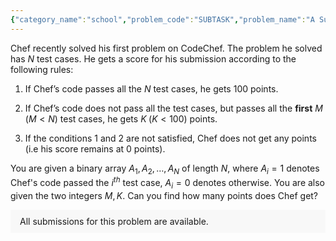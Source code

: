 ```yaml
---
{"category_name":"school","problem_code":"SUBTASK","problem_name":"A Subtask Problem","problemComponents":{"constraints":"- $1 \\leq T \\leq 100$\n- $2 \\leq N \\leq 100$\n- $1 \\leq M \\lt N$\n- $1 \\leq K \\lt 100$\n- $0 \\leq A_i \\leq 1$\n","constraintsState":true,"subtasks":"","subtasksState":false,"inputFormat":"- First line will contain $T$, number of testcases. Then the testcases follow.\n- The first line of each test case contains three space-separated integers $N, M, K$.\n- The second line contains $N$ space-separated integer $A_1, A_2,\\dots, A_N$.\n","inputFormatState":true,"outputFormat":"For each testcase, output in a single line the score of Chef.\n","outputFormatState":true,"sampleTestCases":{"0":{"id":1,"input":"4\n4 2 50\n1 0 1 1\n3 2 50\n1 1 0\n4 2 50\n1 1 1 1\n5 3 30\n1 1 0 1 1\n\n","output":"0\n50\n100\n0\n","explanation":"**Test case $1$**: Chef\u0027s code neither passes all $4$ test cases nor passes the first $2$ test cases. Hence he does not get any points.\n\n**Test case $2$**: Chef\u0027s code does not pass all $3$ test cases, but passes the first $2$ test cases. Hence he gets $50$ points.\n\n**Test case $3$**: Chef\u0027s code passes all the $4$ test cases. Hence he gets $100$ points.","isDeleted":false}}},"video_editorial_url":"https://youtu.be/kWXszYkcoRo","languages_supported":{"0":"CPP14","1":"C","2":"JAVA","3":"PYTH 3.6","4":"CPP17","5":"PYTH","6":"PYP3","7":"CS2","8":"ADA","9":"PYPY","10":"TEXT","11":"PAS fpc","12":"NODEJS","13":"RUBY","14":"PHP","15":"GO","16":"HASK","17":"TCL","18":"PERL","19":"SCALA","20":"LUA","21":"kotlin","22":"BASH","23":"JS","24":"LISP sbcl","25":"rust","26":"PAS gpc","27":"BF","28":"CLOJ","29":"R","30":"D","31":"CAML","32":"FORT","33":"ASM","34":"swift","35":"FS","36":"WSPC","37":"LISP clisp","38":"SQL","39":"SCM guile","40":"PERL6","41":"ERL","42":"CLPS","43":"ICK","44":"NICE","45":"PRLG","46":"ICON","47":"COB","48":"SCM chicken","49":"PIKE","50":"SCM qobi","51":"ST","52":"SQLQ","53":"NEM"},"max_timelimit":0.5,"source_sizelimit":50000,"problem_author":"soumyadeep_21","problem_tester":"","date_added":"19-09-2021","tags":{"0":"cakewalk","1":"soumyadeep_21","2":"start15"},"problem_difficulty_level":"Unavailable","best_tag":"","editorial_url":"https://discuss.codechef.com/problems/SUBTASK","time":{"view_start_date":1634060704,"submit_start_date":1634060704,"visible_start_date":1634060704,"end_date":1735669800},"is_direct_submittable":false,"problemDiscussURL":"https://discuss.codechef.com/search?q=SUBTASK","is_proctored":false,"visitedContests":{},"layout":"problem"}
---
```

Chef recently solved his first problem on CodeChef. The problem he solved has $N$ test cases. He gets a score for his submission according to the following rules:

1) If Chef’s code passes all the $N$ test cases, he gets $100$ points.

2) If Chef’s code does not pass all the test cases, but passes all the **first** $M\;(M \lt N)$ test cases, he gets $K\;(K \lt 100)$ points.

3) If the conditions $1$ and $2$ are not satisfied, Chef does not get any points (i.e his score remains at $0$ points).

You are given a binary array $A_1, A_2, \dots, A_N$ of length $N$, where $A_i = 1$ denotes Chef's code passed the $i^{th}$ test case, $A_i = 0$ denotes otherwise. You are also given the two integers $M, K$. Can you find how many points does Chef get?

<aside style='background: #f8f8f8;padding: 10px 15px;'><div>All submissions for this problem are available.</div></aside>